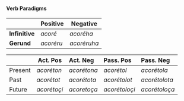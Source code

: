 #### Verb Paradigms

|                | Positive | Negative   |
| -------------- | -------- | ---------- |
| **Infinitive** | *acoré*   | *acoréha*   |
| **Gerund**     | *acoréru* | *acoréruha* |

|         | Act. Pos    | Act. Neg    | Pass. Pos     | Pass. Neg     |
| ------- | ----------- | :---------- | :------------ | :------------ |
| Present | *acoréton*  | *acorétona* | *acorétol*    | *acorétola*   |
| Past    | *acorétot*  | *acorétota* | *acorétolot*  | *acorétolota* |
| Future  | *acorétoçi* | *acoretoça* | *acorétoloçi* | *acorétoloça* |
